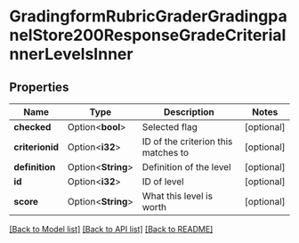 # GradingformRubricGraderGradingpanelStore200ResponseGradeCriteriaInnerLevelsInner

## Properties

Name | Type | Description | Notes
------------ | ------------- | ------------- | -------------
**checked** | Option<**bool**> | Selected flag | [optional]
**criterionid** | Option<**i32**> | ID of the criterion this matches to | [optional]
**definition** | Option<**String**> | Definition of the level | [optional]
**id** | Option<**i32**> | ID of level | [optional]
**score** | Option<**String**> | What this level is worth | [optional]

[[Back to Model list]](../README.md#documentation-for-models) [[Back to API list]](../README.md#documentation-for-api-endpoints) [[Back to README]](../README.md)


